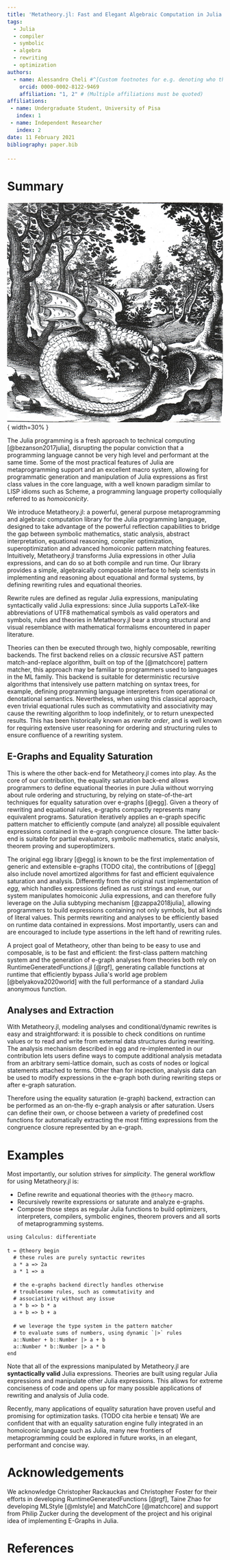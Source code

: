 ```yaml
---
title: 'Metatheory.jl: Fast and Elegant Algebraic Computation in Julia with Extensible Equality Saturation'
tags:
  - Julia
  - compiler
  - symbolic
  - algebra
  - rewriting
  - optimization
authors:
  - name: Alessandro Cheli #^[Custom footnotes for e.g. denoting who the corresponding author is can be included like this.]
    orcid: 0000-0002-8122-9469
    affiliation: "1, 2" # (Multiple affiliations must be quoted)
affiliations:
 - name: Undergraduate Student, University of Pisa
   index: 1
 - name: Independent Researcher
   index: 2
date: 11 February 2021
bibliography: paper.bib

---
```


# Summary

![The Ouroboros Wyvern. Public Domain Illustration by Lucas Jennis, 1625.\label{fig:dragon}](dragon.jpg){ width=30% }

The Julia programming is a fresh approach to technical computing [@bezanson2017julia], disrupting the popular conviction that a programming language cannot be very high level and performant at the same time. Some of the most practical features of Julia are metaprogramming support and an excellent macro system, allowing for programmatic generation and manipulation of Julia expressions as first class values in the core language, with a well known paradigm similar to LISP idioms such as Scheme,
a programming language property colloquially referred to as *homoiconicity*.

We introduce Metatheory.jl: a powerful,
general purpose metaprogramming and algebraic computation library for the Julia programming language, designed to take advantage of the powerful reflection capabilities to bridge the gap between symbolic mathematics,
static analysis, abstract interpretation, equational reasoning, compiler optimization, superoptimization and advanced homoiconic pattern matching features. Intuitively, Metatheory.jl transforms Julia expressions in other Julia expressions, and can do so at both compile and run time.
Our library provides a simple, algebraically composable interface to help scientists in implementing and reasoning about equational and formal systems, by defining rewriting rules and equational theories.

Rewrite rules are defined as regular Julia expressions, manipulating syntactically valid Julia expressions: since Julia supports LaTeX-like abbreviations of UTF8 mathematical symbols as valid operators and symbols,
rules and theories in Metatheory.jl bear a strong structural and visual resemblance with mathematical formalisms encountered in paper literature.


Theories can then be executed through two, highly composable, rewriting backends. The first backend relies on a *classic* recursive AST pattern match-and-replace algorithm, built on top of the [@matchcore] pattern matcher, this approach may be familiar to programmers used to languages in the ML family. This backend is suitable for deterministic recursive algorithms that intensively use pattern matching on syntax trees, for example, defining programming language interpreters from operational or denotational semantics. Nevertheless, when using this classical approach, even trivial equational rules such as commutativity and associativity may cause the rewriting algorithm to loop indefinitely, or to return unexpected results. This has been historically known as *rewrite order*, and is well known for requiring extensive user reasoning for ordering and structuring rules to ensure confluence of a rewriting system.

## E-Graphs and Equality Saturation

This is where the other back-end for Metatheory.jl comes into play. As the core of our contribution, the equality saturation back-end allows programmers to define equational theories in pure Julia without worrying about rule ordering and structuring, by relying on state-of-the-art techniques for equality saturation over e-graphs [@egg].
Given a theory of rewriting and equational rules, e-graphs compactly represents many equivalent programs. Saturation iteratively applies an e-graph specific pattern matcher to efficiently compute (and analyze) all possible equivalent expressions contained in the e-graph congruence closure. The latter back-end is suitable for partial evaluators, symbolic mathematics, static analysis, theorem proving and superoptimizers.

The original egg library [@egg] is
known to be the first implementation of generic and extensible e-graphs (TODO cita), the contributions of [@egg] also include novel amortized algorithms for fast and efficient equivalence saturation and analysis.
Differently from the original rust implementation of *egg*, which handles expressions defined as rust strings and `enum`, our system manipulates homoiconic Julia expressions, and can therefore fully leverage on the Julia subtyping mechanism [@zappa2018julia], allowing programmers to build expressions containing not only symbols, but all kinds of literal values.
This permits rewriting and analyses to be efficiently based on runtime data contained in expressions. Most importantly, users can and are encouraged to include type assertions in the left hand of rewriting rules.

A project goal of Metatheory, other than being to be easy to use and composable, is to be fast and efficient: the first-class pattern matching system and the generation of e-graph analyses from theories both rely on RuntimeGeneratedFunctions.jl [@rgf], generating callable functions at runtime that efficiently bypass Julia's world age problem [@belyakova2020world] with the full performance of a standard Julia anonymous function.


## Analyses and Extraction

With Metatheory.jl, modeling analyses and conditional/dynamic rewrites is easy and straightforward: it is possible to check conditions on runtime values or to read and write from external data structures during rewriting. The analysis mechanism described in egg and re-implemented in our contribution lets users define ways to compute additional analysis metadata from an arbitrary semi-lattice domain, such as costs of nodes or logical statements attached to terms. Other than for inspection, analysis data can be used to modify expressions in the e-graph both during rewriting steps or after e-graph saturation.

Therefore using the equality saturation (e-graph) backend, extraction can be performed as an on-the-fly e-graph analysis or after saturation. Users
can define their own, or choose between a variety of predefined cost functions for automatically extracting the most fitting expressions from the congruence closure represented by an e-graph.


# Examples

Most importantly, our solution strives for *simplicity*. The general workflow for using Metatheory.jl is:

* Define rewrite and equational theories with the `@theory` macro.
* Recursively rewrite expressions or saturate and analyze e-graphs.
* Compose those steps as regular Julia functions to build optimizers, interpreters, compilers, symbolic engines, theorem provers and all sorts of
metaprogramming systems.

```
using Calculus: differentiate

t = @theory begin
  # these rules are purely syntactic rewrites
  a * a => 2a
  a * 1 => a

  # the e-graphs backend directly handles otherwise
  # troublesome rules, such as commutativity and
  # associativity without any issue
  a * b => b * a
  a + b => b + a

  # we leverage the type system in the pattern matcher
  # to evaluate sums of numbers, using dynamic `|>` rules
  a::Number + b::Number |> a + b
  a::Number * b::Number |> a * b
end
```

Note that all of the expressions manipulated by Metatheory.jl
are **syntactically valid** Julia expressions. Theories are built
using regular Julia expressions and manipulate other Julia expressions.
This allows for extreme conciseness of code and opens up for
many possible applications of rewriting and analysis of Julia code.

Recently, many applications of equality saturation have proven useful
and promising for optimization tasks. (TODO cita herbie e tensat) We are confident that with an equality saturation engine fully integrated in an homoiconic language such as Julia, many new frontiers of metaprogramming could be explored in future works, in an elegant, performant and concise way.    

# Acknowledgements

We acknowledge Christopher Rackauckas and Christopher Foster for their efforts in developing RuntimeGeneratedFunctions [@rgf], Taine Zhao for developing MLStyle [@mlstyle] and MatchCore [@matchcore] and support from Philip Zucker during the development of the project and his original idea of implementing E-Graphs in Julia.

# References
